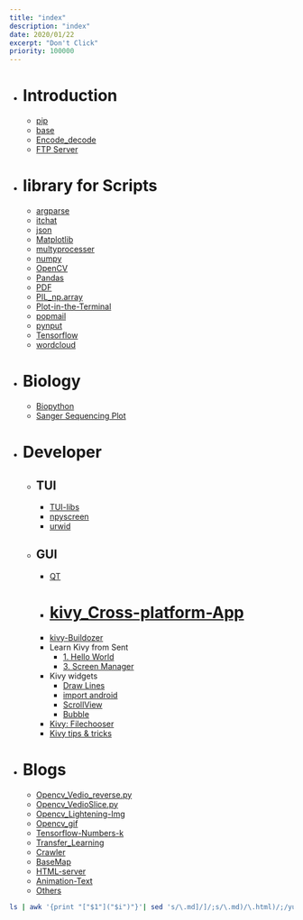 ```yaml
---
title: "index"
description: "index"
date: 2020/01/22
excerpt: "Don't Click"
priority: 100000
---
```


- # Introduction
	- [pip](pip.html)
	- [base](base.html)
	- [Encode_decode](Encode_decode.html)
	- [FTP Server](ftp)

- # library for Scripts
  - [argparse](argparse.html)
  - [itchat](itchat.html)
  - [json](json.html)
  - [Matplotlib](Matplotlib.html)
  - [multyprocesser](multyprocesser.html)
  - [numpy](numpy.html)
  - [OpenCV](OpenCV.html)
  - [Pandas](Pandas.html)
  - [PDF](PDF.html)
  - [PIL_np.array](PIL_np.array.html)
  - [Plot-in-the-Terminal](Plot-in-the-Terminal.html)
  - [popmail](popmail.html)
  - [pynput](pynput.html)
  - [Tensorflow](Tensorflow.html)
  - [wordcloud](wordcloud.html)

- # Biology
  - [Biopython](Biopython.html)
  - [Sanger Sequencing Plot](Bio_SSP.html)

- # Developer
  - ## TUI
    - [TUI-libs](TUI-libs.html)
    - [npyscreen](npyscreen.html)
    - [urwid](urwid.html)
  - ## GUI
    - [QT](QT.html)
    - # [kivy_Cross-platform-App](kivy_Cross-platform-App.html)
    - [kivy-Buildozer](kivy-Buildozer.html)
    - Learn Kivy from Sent
      - [1. Hello World](Kivy_sent1.html)
      - [3. Screen Manager](Kivy_sent3.html)
    - Kivy widgets
      - [Draw Lines](Kivy_sline.html)
      - [import android](kivy_platform.html)
      - [ScrollView](kivy_scrollview.html)
      - [Bubble](Kivy_bubble.html)
    - [Kivy: Filechooser](kivy_filechooser.html)
    - [Kivy tips & tricks](kivy_tips.html)
- # Blogs
  - [Opencv_Vedio_reverse.py](Vedio_reverse.py.html)
  - [Opencv_VedioSlice.py](VedioSlice.py.html)
  - [Opencv_Lightening-Img](Lightening-Img.html)
  - [Opencv_gif](Opencv_gif.html)
  - [Tensorflow-Numbers-k](Tensorflow-Numbers-k.html)
  - [Transfer_Learning](Transfer_Learning.html)
  - [Crawler](Crawler.html)
  - [BaseMap](BaseMap.html)
  - [HTML-server](HTML-server.html)
  - [Animation-Text](Animation-Text.html)
  - [Others](Others.html)

```bash
ls | awk '{print "["$1"]("$i")"}'| sed 's/\.md]/]/;s/\.md)/\.html)/;/yuque.yml/d;/(summary.html)/d' > P-index.md
```
